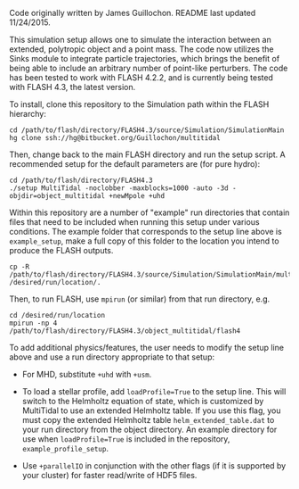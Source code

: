 Code originally written by James Guillochon. README last updated 11/24/2015.

This simulation setup allows one to simulate the interaction between an extended, polytropic object and a point mass. The code now utilizes the Sinks module to integrate particle trajectories, which brings the benefit of being able to include an arbitrary number of point-like perturbers. The code has been tested to work with FLASH 4.2.2, and is currently being tested with FLASH 4.3, the latest version.

To install, clone this repository to the Simulation path within the FLASH hierarchy:

	cd /path/to/flash/directory/FLASH4.3/source/Simulation/SimulationMain
	hg clone ssh://hg@bitbucket.org/Guillochon/multitidal

Then, change back to the main FLASH directory and run the setup script. A recommended setup for the default parameters are (for pure hydro):

	cd /path/to/flash/directory/FLASH4.3
	./setup MultiTidal -noclobber -maxblocks=1000 -auto -3d -objdir=object_multitidal +newMpole +uhd

Within this repository are a number of "example" run directories that contain files that need to be included when running this setup under various conditions. The example folder that corresponds to the setup line above is `example_setup`, make a full copy of this folder to the location you intend to produce the FLASH outputs.

	cp -R /path/to/flash/directory/FLASH4.3/source/Simulation/SimulationMain/multitidal/example_setup /desired/run/location/.

Then, to run FLASH, use `mpirun` (or similar) from that run directory, e.g.

	cd /desired/run/location
	mpirun -np 4 /path/to/flash/directory/FLASH4.3/object_multitidal/flash4

To add additional physics/features, the user needs to modify the setup line above and use a run directory appropriate to that setup:

* For MHD, substitute `+uhd` with `+usm`.

* To load a stellar profile, add `loadProfile=True` to the setup line. This will switch to the Helmholtz equation of state, which is customized by MultiTidal to use an extended Helmholtz table. If you use this flag, you must copy the extended Helmholtz table `helm_extended_table.dat` to your run directory from the object directory. An example directory for use when `loadProfile=True` is included in the repository, `example_profile_setup`.

* Use `+parallelIO` in conjunction with the other flags (if it is supported by your cluster) for faster read/write of HDF5 files.